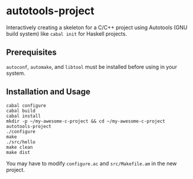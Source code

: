 autotools-project
=================

Interactively creating a skeleton for a C/C++ project using Autotools (GNU build system) like `cabal init` for Haskell projects.

## Prerequisites

`autoconf`, `automake`, and `libtool` must be installed before using in your system.

## Installation and Usage

```shell
cabal configure
cabal build
cabal install
mkdir -p ~/my-awesome-c-project && cd ~/my-awesome-c-project
autotools-project
./configure
make
./src/hello
make clean
make dist
```

You may have to modify `configure.ac` and `src/Makefile.am` in the new project.

